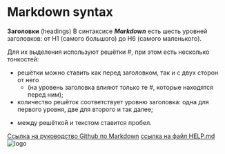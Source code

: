 # Markdown syntax

**Заголовки** (headings)
В синтаксисе __*Markdown*__ есть шесть уровней заголовков: 
от H1 (самого большого) до H6 (самого маленького).

Для их выделения используют решётки #, при этом есть несколько
тонкостей: <br/>
- решётки можно ставить как перед заголовком, так и с двух сторон
от него 
  - (на уровень заголовка влияют только те #, которые 
находятся перед ним);<br/>
- количество решёток соответствует уровню заголовка: одна для 
первого уровня, две для второго и так далее;<br/>
+ между решёткой и текстом ставится пробел.

[Ссылка на руководство Github по Markdown](https://gist.github.com/Jekins/2bf2d0638163f1294637)
[ссылка на файл HELP.md](HELP.md)<br/>
![logo](https://upload.wikimedia.org/wikipedia/commons/thumb/4/48/Markdown-mark.svg/1920px-Markdown-mark.svg.png)

